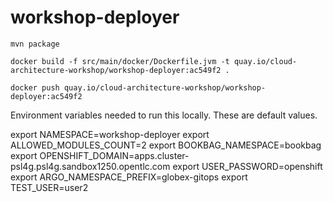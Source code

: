 # workshop-deployer

```
mvn package

docker build -f src/main/docker/Dockerfile.jvm -t quay.io/cloud-architecture-workshop/workshop-deployer:ac549f2 .

docker push quay.io/cloud-architecture-workshop/workshop-deployer:ac549f2

```


Environment variables needed to run this locally. These are default values. 

export NAMESPACE=workshop-deployer
export ALLOWED_MODULES_COUNT=2
export BOOKBAG_NAMESPACE=bookbag
export OPENSHIFT_DOMAIN=apps.cluster-psl4g.psl4g.sandbox1250.opentlc.com
export USER_PASSWORD=openshift
export ARGO_NAMESPACE_PREFIX=globex-gitops
export TEST_USER=user2